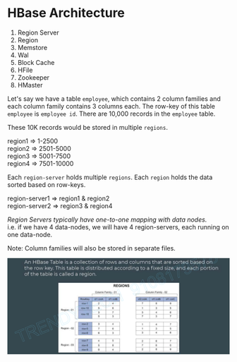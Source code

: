 # HBase Architecture

1. Region Server
2. Region
3. Memstore
4. Wal
5. Block Cache
6. HFile
7. Zookeeper
8. HMaster

Let's say we have a table `employee`, which contains 2 column families and each column family contains 3 columns each. The row-key of this table `employee` is `employee id`.
There are 10,000 records in the `employee` table.

These 10K records would be stored in multiple `regions`. 

region1 => 1-2500 <br>
region2 => 2501-5000 <br>
region3 => 5001-7500 <br>
region4 => 7501-10000 <br>

Each `region-server` holds multiple `regions`. Each `region` holds the data sorted based on row-keys.

region-server1 => region1 & region2 <br>
region-server2 => region3 & region4

*Region Servers typically have one-to-one mapping with data nodes.* <br>
i.e. if we have 4 data-nodes, we will have 4 region-servers, each running on one data-node.

Note: Column families will also be stored in separate files. <br>

![](HBase%20Table.png)
